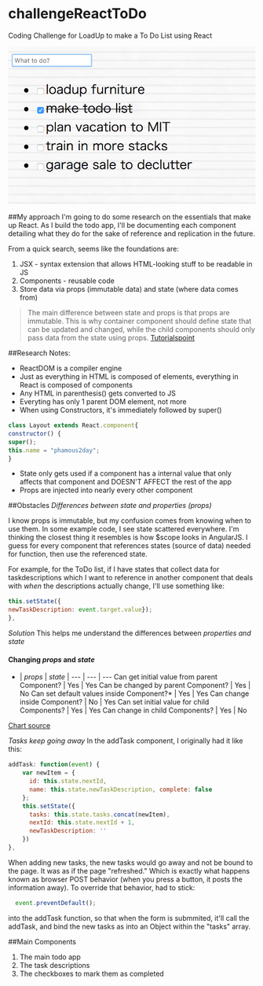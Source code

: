 # challengeReactToDo
Coding Challenge for LoadUp to make a To Do List using React

![picture](loadup.png)

##My approach
I'm going to do some research on the essentials that make up React. As I build the todo app, I'll be documenting each component detailing what they do for the sake of reference and replication in the future.

From a quick search, seems like the foundations are:

1. JSX - syntax extension that allows HTML-looking stuff to be readable in JS
2. Components - reusable code
3. Store data via props (immutable data) and state (where data comes from)

> The main difference between state and props is that props are immutable. This is why container component should define state that can be updated and changed, while the child components should only pass data from the state using props.
[Tutorialspoint](https://www.tutorialspoint.com/reactjs/reactjs_props_overview.htm)

##Research Notes:
* ReactDOM is a compiler engine
* Just as everything in HTML is composed of elements, everything in React is composed of components
* Any HTML in parenthesis() gets converted to JS
* Everyting has only 1 parent DOM element, not more
* When using Constructors, it's immediately followed by super()

```js
class Layout extends React.component{
constructor() {
super();
this.name = "phamous2day";
}
```

* State only gets used if a component has a internal value that only affects that component and DOESN'T AFFECT the rest of the app
* Props are injected into nearly every other component


##Obstacles
*Differences between state and properties (props)*

I know props is immutable, but my confusion comes from knowing when to use them. In some example code, I see state scattered everywhere. I'm thinking the closest thing it resembles is how $scope looks in AngularJS. I guess for every component that references states (source of data) needed for function, then use the referenced state.

For example, for the ToDo list, if I have states that collect data for taskdescriptions which I want to reference in another component that deals with *when* the descriptions actually change, I'll use something like:

```js
this.setState({
newTaskDescription: event.target.value});
},
```
*Solution*
This helps me understand the differences between *properties and state*
#### Changing _props_ and _state_

- | _props_ | _state_ | 
--- | --- | --- 
Can get initial value from parent Component? | Yes | Yes
Can be changed by parent Component? | Yes | No
Can set default values inside Component?* | Yes | Yes
Can change inside Component? | No | Yes
Can set initial value for child Components? | Yes | Yes
Can change in child Components? | Yes | No

[Chart source](https://github.com/uberVU/react-guide/blob/master/props-vs-state.md)

*Tasks keep going away*
In the addTask component, I originally had it like this:
```js
addTask: function(event) {
    var newItem = {
      id: this.state.nextId,
      name: this.state.newTaskDescription, complete: false
    };
    this.setState({
      tasks: this.state.tasks.concat(newItem),
      nextId: this.state.nextId + 1,
      newTaskDescription: ''
    })
},
```
When adding new tasks, the new tasks would go away and not be bound to the page. It was as if the page "refreshed." Which is exactly what happens known as browser POST behavior (when you press a button, it posts the information away). To override that behavior, had to stick:
```js
  event.preventDefault();
  ```
  into the addTask function, so that when the form is submmited, it'll call the addTask, and bind the new tasks as into an Object within the "tasks" array.

##Main Components
1. The main todo app
2. The task descriptions
3. The checkboxes to mark them as completed


